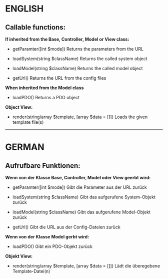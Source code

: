 # ENGLISH

## Callable functions:

**If inherited from the Base, Controller, Model or View class:**

- getParamter([int $mode])
  Returns the parameters from the URL

- loadSystem(string \$className)
  Returns the called system object

- loadModel(string \$className)
  Returns the called model object

- getUrl()
  Returns the URL from the config files

**When inherited from the Model class**

- loadPDO()
  Returns a PDO object

**Object View:**

- render(string/array $template, [array $data = []])
  Loads the given template file(s)

---

# GERMAN

## Aufrufbare Funktionen:

**Wenn von der Klasse Base, Controller, Model oder View geerbt wird:**

- getParamter([int $mode])
  Gibt die Parameter aus der URL zurück

- loadSystem(string \$className)
  Gibt das aufgerufene System-Objekt zurück

- loadModel(string \$className)
  Gibt das aufgerufene Model-Objekt zurück

- getUrl()
  Gibt die URL aus der Config-Dateien zurück

**Wenn von der Klasse Model gerbt wird:**

- loadPDO()
  Gibt ein PDO-Objekt zurück

**Objekt View:**

- render(string/array $template, [array $data = []])
  Lädt die überegebene Template-Datei(n)
